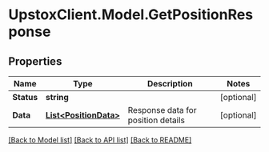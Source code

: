 # UpstoxClient.Model.GetPositionResponse
## Properties

Name | Type | Description | Notes
------------ | ------------- | ------------- | -------------
**Status** | **string** |  | [optional] 
**Data** | [**List&lt;PositionData&gt;**](PositionData.md) | Response data for position details | [optional] 

[[Back to Model list]](../README.md#documentation-for-models) [[Back to API list]](../README.md#documentation-for-api-endpoints) [[Back to README]](../README.md)

